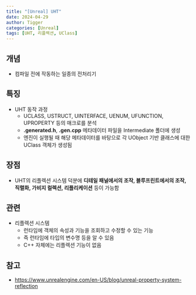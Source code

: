 ```yaml
---
title: "[Unreal] UHT"
date: 2024-04-29
author: Tigger
categories: [Unreal]
tags: [UHT, 리플렉션, UClass]
---
```


## 개념
+ 컴파일 전에 작동하는 일종의 전처리기

## 특징
+ UHT 동작 과정
	+ UCLASS, USTRUCT, UINTERFACE, UENUM, UFUNCTION, UPROPERTY 등의 매크로를 분석
	+ **.generated.h**, **.gen.cpp** 메타데이터 파일을 Intermediate 폴더에 생성
	+ 엔진이 실행될 때 해당 메타데이터를 바탕으로 각 UObject 기반 클래스에 대한 UClass 객체가 생성됨

## 장점
+ UHT의 리플렉션 시스템 덕분에 **디테일 패널에서의 조작, 블루프린트에서의 조작, 직렬화, 가비지 컬렉션, 리플리케이션** 등이 가능함

## 관련
+ 리플렉션 시스템
	+ 런타임에 객체의 속성과 기능을 조회하고 수정할 수 있는 기능
	+ 즉 런타임에 타입의 변수명 등을 알 수 있음
	+ C++ 자체에는 리플렉션 기능이 없음

## 참고
+ https://www.unrealengine.com/en-US/blog/unreal-property-system-reflection
